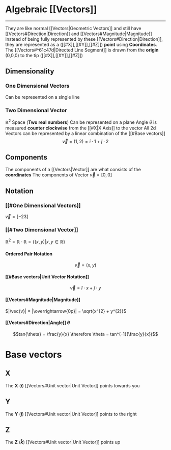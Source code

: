 # Algebraic [[Vectors]]
---
They are like normal [[Vectors|Geometric Vectors]] and still have [[Vectors#Direction|Direction]] and [[Vectors#Magnitude|Magnitude]]
Instead of being fully represented by these [[Vectors#Direction|Direction]], they are represented as a ([[#X]],[[#Y]],[[#Z]]) **point** using **Coordinates**. 
The [[Vectors#^61c47d|Directed Line Segment]] is drawn from the **origin** (0,0,0) to the tip ([[#X]],[[#Y]],[[#Z]])
## Dimensionality
### One Dimensional Vectors
Can be represented on a single line

### Two Dimensional Vector
$\mathbb{R}^{2}$  Space (**Two real numbers**)
Can be represented on a plane
Angle $\theta$ is measured **counter clockwise** from the [[#X|X Axis]] to the vector
All 2d Vectors can be represented by a linear combination of the [[#Base vectors]]
$$\vec{v} = (1,2) = \hat{i} \cdot 1 + \hat{j} \cdot2$$
## Components
The components of a [[Vectors|Vector]] are what consists of the **coordinates**
The components of Vector $\vec{v} = [0,0]$ 

## Notation
### [[#One Dimensional Vectors]]
$\vec{v} = [-23]$
### [[#Two Dimensional Vector]]
$\mathbb{R}^{2}= \mathbb{R} \cdot \mathbb{R} = \{(x, y)| x,y \in \mathbb{R}\}$   
#### Ordered Pair Notation
$$\vec{v} = (x,y)$$
#### [[#Base vectors|Unit Vector Notation]] 
$$\vec{v} = \hat{i}\cdot x + \hat{j}\cdot y$$
#### [[Vectors#Magnitude|Magnitude]]
$|\vec{v}| = |\overrightarrow{0p}| = \sqrt{x^{2} + y^{2}}$ 
#### [[Vectors#Direction|Angle]] $\theta$ 
$$tan{\theta} = \frac{y}{x} \therefore \theta = tan^{-1}(\frac{y}{x})$$

# Base vectors
## X
The **X** (**$\hat{i}$**) [[Vectors#Unit vector|Unit Vector]]  points towards you
## Y
The **Y** (**$\hat{j}$**) [[Vectors#Unit vector|Unit Vector]]  points to the right
## Z
The **Z** (**$\hat{k}$**) [[Vectors#Unit vector|Unit Vector]]  points up